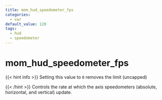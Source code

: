 ```yaml
---
title: mom_hud_speedometer_fps
categories:
  - var
default_value: 120
tags:
  - hud
  - speedometer
---
```


# mom_hud_speedometer_fps

{{< hint info >}}
Setting this value to `0` removes the limit (uncapped)

{{< /hint >}}
Controls the rate at which the axis speedometers (absolute, horizontal, and vertical) update.
